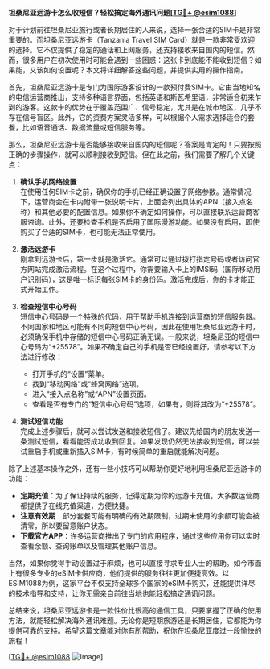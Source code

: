 **坦桑尼亚远游卡怎么收短信？轻松搞定海外通讯问题[[TG💪+ @esim1088](https://t.me/s/esim1088)]**

对于计划前往坦桑尼亚旅行或者长期居住的人来说，选择一张合适的SIM卡是非常重要的。而坦桑尼亚远游卡（Tanzania Travel SIM Card）就是一款非常受欢迎的选择。它不仅提供了稳定的通话和上网服务，还支持接收来自国内的短信。然而，很多用户在初次使用时可能会遇到一些困惑：这张卡到底能不能收到短信？如果能，又该如何设置呢？本文将详细解答这些问题，并提供实用的操作指南。

首先，坦桑尼亚远游卡是专门为国际游客设计的一款预付费SIM卡。它由当地知名的电信运营商推出，支持多种语言界面，包括英语和斯瓦希里语，非常适合初来乍到的游客。这款卡的优势在于覆盖范围广、信号稳定，尤其是在城市地区，几乎不存在信号盲区。此外，它的资费方案灵活多样，可以根据个人需求选择适合的套餐，比如语音通话、数据流量或短信服务等。

那么，坦桑尼亚远游卡是否能够接收来自国内的短信呢？答案是肯定的！只要按照正确的步骤操作，就可以顺利接收到短信。但在此之前，我们需要了解几个关键点：

1. **确认手机网络设置**  
   在使用任何SIM卡之前，确保你的手机已经正确设置了网络参数。通常情况下，运营商会在卡内附带一张说明卡片，上面会列出具体的APN（接入点名称）和其他必要的配置信息。如果你不确定如何操作，可以直接联系运营商客服咨询。此外，还要检查手机是否启用了国际漫游功能。如果没有启用，即使购买了合适的SIM卡，也可能无法正常使用。

2. **激活远游卡**  
   刚拿到远游卡后，第一步就是激活它。通常可以通过拨打指定号码或者访问官方网站完成激活流程。在这个过程中，你需要输入卡上的IMSI码（国际移动用户识别码），这是唯一标识每张SIM卡的身份码。激活完成后，你的卡才能正式开始工作。

3. **检查短信中心号码**  
   短信中心号码是一个特殊的代码，用于帮助手机连接到运营商的短信服务器。不同国家和地区可能有不同的短信中心号码，因此在使用坦桑尼亚远游卡时，必须确保手机中存储的短信中心号码正确无误。一般来说，坦桑尼亚的短信中心号码为“+25578”。如果不确定自己的手机是否已经设置好，请参考以下方法进行修改：

   - 打开手机的“设置”菜单。
   - 找到“移动网络”或“蜂窝网络”选项。
   - 进入“接入点名称”或“APN”设置页面。
   - 查看是否有专门的“短信中心号码”选项，如果有，则将其改为“+25578”。

4. **测试短信功能**  
   完成上述步骤后，就可以尝试发送和接收短信了。建议先给国内的朋友发送一条测试短信，看看能否成功收到回复。如果发现仍然无法接收到短信，可以尝试重启手机或重新插入SIM卡，有时候简单的重启就能解决问题。

除了上述基本操作之外，还有一些小技巧可以帮助你更好地利用坦桑尼亚远游卡的功能：

- **定期充值**：为了保证持续的服务，记得定期为你的远游卡充值。大多数运营商都提供了在线充值渠道，方便快捷。
- **注意有效期**：部分套餐可能有明确的有效期限制，过期未使用的余额可能会被清零，所以要留意账户状态。
- **下载官方APP**：许多运营商推出了专门的应用程序，通过这些应用你可以实时查看余额、查询账单以及管理其他账户信息。

当然，如果你觉得手动设置过于麻烦，也可以直接寻求专业人士的帮助。如今市面上有很多专业的eSIM卡供应商，他们提供的服务往往更加便捷高效。以ESIM1088为例，这家平台不仅支持全球多个国家的eSIM卡购买，还能提供详尽的技术指导和支持，让你无需亲自前往当地也能轻松搞定通讯问题。

总结来说，坦桑尼亚远游卡是一款性价比很高的通信工具，只要掌握了正确的使用方法，就能轻松解决海外通讯难题。无论你是短期旅游还是长期居住，它都能为你提供可靠的支持。希望这篇文章能对你有所帮助，祝你在坦桑尼亚度过一段愉快的旅程！

[[TG💪+ @esim1088](https://t.me/s/esim1088) ![Image](https://i.postimg.cc/4NQfJmqS/Snipaste-2025-05-13-00-14-12.png)]